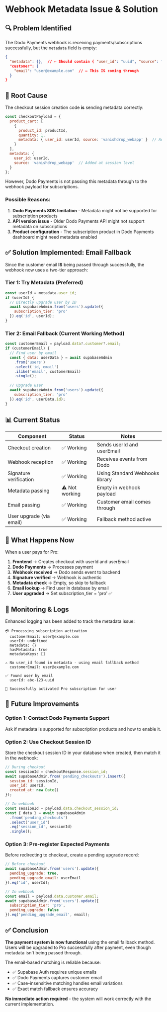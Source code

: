 # Webhook Metadata Issue & Solution

## 🔍 Problem Identified

The Dodo Payments webhook is receiving payments/subscriptions successfully, but the `metadata` field is empty:

```json
{
  "metadata": {},  // ← Should contain { "user_id": "uuid", "source": "vanishdrop_webapp" }
  "customer": {
    "email": "user@example.com"  // ← This IS coming through
  }
}
```

## 🎯 Root Cause

The checkout session creation code **is** sending metadata correctly:

```javascript
const checkoutPayload = {
  product_cart: [
    { 
      product_id: productId, 
      quantity: 1,
      metadata: { user_id: userId, source: 'vanishdrop_webapp' }  // Added at product level
    }
  ],
  metadata: {
    user_id: userId,
    source: 'vanishdrop_webapp'  // Added at session level
  }
};
```

However, Dodo Payments is not passing this metadata through to the webhook payload for subscriptions.

### Possible Reasons:
1. **Dodo Payments SDK limitation** - Metadata might not be supported for subscription products
2. **API version issue** - Older Dodo Payments API might not support metadata on subscriptions
3. **Product configuration** - The subscription product in Dodo Payments dashboard might need metadata enabled

## ✅ Solution Implemented: Email Fallback

Since the customer email **IS** being passed through successfully, the webhook now uses a two-tier approach:

### Tier 1: Try Metadata (Preferred)
```javascript
const userId = metadata.user_id;
if (userId) {
  // Directly upgrade user by ID
  await supabaseAdmin.from('users').update({ 
    subscription_tier: 'pro' 
  }).eq('id', userId);
}
```

### Tier 2: Email Fallback (Current Working Method)
```javascript
const customerEmail = payload.data?.customer?.email;
if (customerEmail) {
  // Find user by email
  const { data: userData } = await supabaseAdmin
    .from('users')
    .select('id, email')
    .ilike('email', customerEmail)
    .single();
  
  // Upgrade user
  await supabaseAdmin.from('users').update({ 
    subscription_tier: 'pro' 
  }).eq('id', userData.id);
}
```

## 📊 Current Status

| Component | Status | Notes |
|-----------|--------|-------|
| Checkout creation | ✅ Working | Sends userId and userEmail |
| Webhook reception | ✅ Working | Receives events from Dodo |
| Signature verification | ✅ Working | Using Standard Webhooks library |
| Metadata passing | ⚠️ Not working | Empty in webhook payload |
| Email passing | ✅ Working | Customer email comes through |
| User upgrade (via email) | ✅ Working | Fallback method active |

## 🚀 What Happens Now

When a user pays for Pro:

1. **Frontend** → Creates checkout with userId and userEmail
2. **Dodo Payments** → Processes payment
3. **Webhook received** → Dodo sends event to backend
4. **Signature verified** → Webhook is authentic
5. **Metadata check** → Empty, so skip to fallback
6. **Email lookup** → Find user in database by email
7. **User upgraded** → Set subscription_tier = 'pro' ✅

## 📝 Monitoring & Logs

Enhanced logging has been added to track the metadata issue:

```
💳 Processing subscription activation
  customerEmail: user@example.com
  userId: undefined
  metadata: {}
  hasMetadata: true
  metadataKeys: []
  
⚠️ No user_id found in metadata - using email fallback method
  customerEmail: user@example.com
  
✅ Found user by email
  userId: abc-123-uuid
  
🎉 Successfully activated Pro subscription for user
```

## 🔧 Future Improvements

### Option 1: Contact Dodo Payments Support
Ask if metadata is supported for subscription products and how to enable it.

### Option 2: Use Checkout Session ID
Store the checkout session ID in your database when created, then match it in the webhook:

```javascript
// During checkout
const sessionId = checkoutResponse.session_id;
await supabaseAdmin.from('pending_checkouts').insert({
  session_id: sessionId,
  user_id: userId,
  created_at: new Date()
});

// In webhook
const sessionId = payload.data.checkout_session_id;
const { data } = await supabaseAdmin
  .from('pending_checkouts')
  .select('user_id')
  .eq('session_id', sessionId)
  .single();
```

### Option 3: Pre-register Expected Payments
Before redirecting to checkout, create a pending upgrade record:

```javascript
// Before checkout
await supabaseAdmin.from('users').update({
  pending_upgrade: true,
  pending_upgrade_email: userEmail
}).eq('id', userId);

// In webhook
const email = payload.data.customer.email;
await supabaseAdmin.from('users').update({
  subscription_tier: 'pro',
  pending_upgrade: false
}).eq('pending_upgrade_email', email);
```

## ✅ Conclusion

**The payment system is now functional** using the email fallback method. Users will be upgraded to Pro successfully after payment, even though metadata isn't being passed through.

The email-based matching is reliable because:
- ✅ Supabase Auth requires unique emails
- ✅ Dodo Payments captures customer email
- ✅ Case-insensitive matching handles email variations
- ✅ Exact match fallback ensures accuracy

**No immediate action required** - the system will work correctly with the current implementation.


